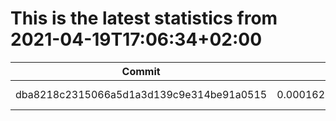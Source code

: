 # This is the latest statistics from 2021-04-19T17:06:34+02:00
| Commit    | Mean  | Stddev|
|----       |----   |----   |
| dba8218c2315066a5d1a3d139c9e314be91a0515  |0.00016245022533542484 |7.25415195312831e-05  |